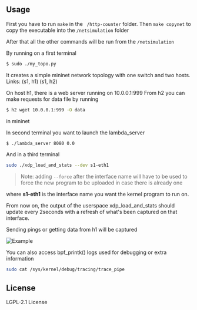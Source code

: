 ## Usage

First you have to run ``` make ``` in the ``` /http-counter``` folder.
Then ``` make copynet ``` to copy the executable into the ``` /netsimulation ``` folder

After that all the other commands will be run from the ``` /netsimulation ```

By running on a first terminal
```sh
$ sudo ./my_topo.py
```
It creates a simple mininet network topology with one switch and two hosts.
Links: (s1, h1) (s1, h2)

On host h1, there is a web server running on 10.0.0.1:999
From h2 you can make requests for data file by running 

```sh
$ h2 wget 10.0.0.1:999 -O data
```
in mininet

In second terminal you want to launch the lambda_server

```sh
$ ./lambda_server 8080 0.0
```

And in a third terminal 

```sh
sudo ./xdp_load_and_stats --dev s1-eth1 
```
> Note: adding `--force` after the interface name will have to be used to force the new program to be uploaded in case there is already one

where **s1-eth1** is the interface name you want the kernel program to run on.

From now on, the output of the userspace xdp_load_and_stats should 
update every 2seconds with a refresh of what's been captured on that interface.

Sending pings or getting data from h1 will be captured

![Example](https://imgur.com/Hik4EeC.jpg)


You can also access bpf_printk() logs used for debugging or extra information

```sh
sudo cat /sys/kernel/debug/tracing/trace_pipe 
```

## License

LGPL-2.1 License 

[//]: # 
